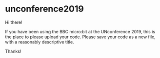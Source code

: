 # unconference2019

Hi there! 

If you have been using the BBC micro:bit at the UNconference 2019, this is the place to please upload your code. 
Please save your code as a new file, with a reasonably descriptive title. 

Thanks!
